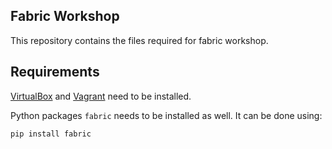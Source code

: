 Fabric Workshop
---------------

This repository contains the files required for fabric workshop.

Requirements
------------

[VirtualBox][1] and [Vagrant][2] need to be installed.

[1]: https://www.virtualbox.org/
[2]: http://vagrantup.com/

Python packages `fabric` needs to be installed as well. It can be done using:

    pip install fabric 




